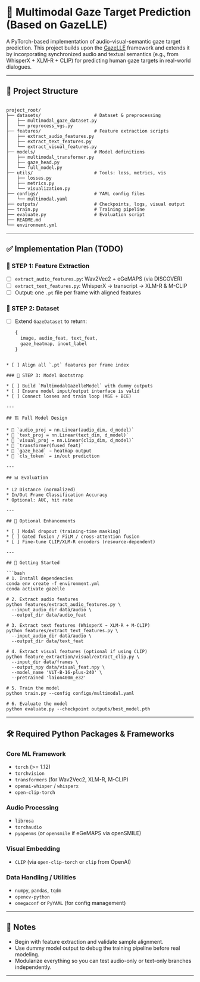 # 🧠 Multimodal Gaze Target Prediction (Based on GazeLLE)

A PyTorch-based implementation of audio-visual-semantic gaze target prediction. This project builds upon the [GazeLLE](https://github.com/facebookresearch/GazeLLE) framework and extends it by incorporating synchronized audio and textual semantics (e.g., from WhisperX + XLM-R + CLIP) for predicting human gaze targets in real-world dialogues.

---

## 📁 Project Structure

```

project_root/
├── datasets/                    # Dataset & preprocessing
│   ├── multimodal_gaze_dataset.py
│   └── preprocess_vgs.py
├── features/                    # Feature extraction scripts
│   ├── extract_audio_features.py
│   ├── extract_text_features.py
│   └── extract_visual_features.py
├── models/                      # Model definitions
│   ├── multimodal_transformer.py
│   ├── gaze_head.py
│   └── full_model.py
├── utils/                       # Tools: loss, metrics, vis
│   ├── losses.py
│   ├── metrics.py
│   └── visualization.py
├── configs/                     # YAML config files
│   └── multimodal.yaml
├── outputs/                     # Checkpoints, logs, visual output
├── train.py                     # Training pipeline
├── evaluate.py                  # Evaluation script
├── README.md
└── environment.yml

```

---

## ✅ Implementation Plan (TODO)

### 🥇 STEP 1: Feature Extraction

- [ ] `extract_audio_features.py`: Wav2Vec2 + eGeMAPS (via DISCOVER)  
- [ ] `extract_text_features.py`: WhisperX → transcript → XLM-R & M-CLIP  
- [ ] Output: one `.pt` file per frame with aligned features

### 🥈 STEP 2: Dataset

- [ ] Extend `GazeDataset` to return:
  ```python
  {
    image, audio_feat, text_feat,
    gaze_heatmap, inout_label
  }
```

* [ ] Align all `.pt` features per frame index

### 🥉 STEP 3: Model Bootstrap

* [ ] Build `MultimodalGazelleModel` with dummy outputs
* [ ] Ensure model input/output interface is valid
* [ ] Connect losses and train loop (MSE + BCE)

---

## 🏗️ Full Model Design

* 🔹 `audio_proj = nn.Linear(audio_dim, d_model)`
* 🔹 `text_proj = nn.Linear(text_dim, d_model)`
* 🔹 `visual_proj = nn.Linear(clip_dim, d_model)`
* 🔹 `transformer(fused_feat)`
* 🔹 `gaze_head` → heatmap output
* 🔹 `cls_token` → in/out prediction

---

## 📊 Evaluation

* L2 Distance (normalized)
* In/Out Frame Classification Accuracy
* Optional: AUC, hit rate

---

## 🌱 Optional Enhancements

* [ ] Modal dropout (training-time masking)
* [ ] Gated fusion / FiLM / cross-attention fusion
* [ ] Fine-tune CLIP/XLM-R encoders (resource-dependent)

---

## 🚀 Getting Started

```bash
# 1. Install dependencies
conda env create -f environment.yml
conda activate gazelle

# 2. Extract audio features
python features/extract_audio_features.py \
  --input_audio_dir data/audio \
  --output_dir data/audio_feat

# 3. Extract text features (WhisperX → XLM-R + M-CLIP)
python features/extract_text_features.py \
  --input_audio_dir data/audio \
  --output_dir data/text_feat

# 4. Extract visual features (optional if using CLIP)
python feature_extraction/visual/extract_clip.py \
  --input_dir data/frames \
  --output_npy data/visual_feat.npy \
  --model_name 'ViT-B-16-plus-240' \
  --pretrained 'laion400m_e32'

# 5. Train the model
python train.py --config configs/multimodal.yaml

# 6. Evaluate the model
python evaluate.py --checkpoint outputs/best_model.pth
```

---

## 🛠️ Required Python Packages & Frameworks

### Core ML Framework

* `torch` (>= 1.12)
* `torchvision`
* `transformers` (for Wav2Vec2, XLM-R, M-CLIP)
* `openai-whisper` / `whisperx`
* `open-clip-torch`

### Audio Processing

* `librosa`
* `torchaudio`
* `pyopenms` (or `opensmile` if eGeMAPS via openSMILE)

### Visual Embedding

* `CLIP` (via `open-clip-torch` or `clip` from OpenAI)

### Data Handling / Utilities

* `numpy`, `pandas`, `tqdm`
* `opencv-python`
* `omegaconf` or `PyYAML` (for config management)

---

## 📌 Notes

* Begin with feature extraction and validate sample alignment.
* Use dummy model output to debug the training pipeline before real modeling.
* Modularize everything so you can test audio-only or text-only branches independently.

---
